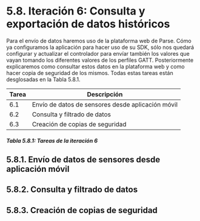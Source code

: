 # 5.8. Iteración 6: Consulta y exportación de datos históricos

Para el envío de datos haremos uso de la plataforma web de Parse. Cómo ya configuramos la aplicación para hacer uso de su SDK, sólo nos quedará configurar y actualizar el controlador para envíar también los valores que vayan tomando los diferentes valores de los perfiles GATT. Posteriormente explicaremos como consultar estos datos en la plataforma web y como hacer copia de seguridad de los mismos. Todas estas tareas están desglosadas en la Tabla 5.8.1.

| Tarea | Descripción |
| -- | -- |
| 6.1 | Envío de datos de sensores desde aplicación móvil|
| 6.2 | Consulta y filtrado de datos|
| 6.3 | Creación de copias de seguridad|
##### *Tabla 5.8.1: Tareas de la iteración 6* 

## 5.8.1. Envío de datos de sensores desde aplicación móvil






## 5.8.2. Consulta y filtrado de datos








## 5.8.3. Creación de copias de seguridad

